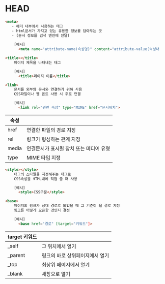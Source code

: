 # HEAD

```html
<meta>
   - 헤더 내부에서 사용하는 태그
   - html문서가 가지고 있는 유용한 정보를 담아두는 곳
   - (문서 정보를 검색 엔진에 전달)
   
    [예시]
      <meta name="attribute-name(속성명)" content="attribute-value(속성내용)">
```

```html
<title></title>
    페이지 제목을 나타내는 태그

    [예시]
      <title>페이지 이름</title>
```

```html
<link>
    문서를 외부의 문서와 연결하기 위해 사용
    CSS파일이나 웹 폰트 사용 시 주로 연결

    [예시]
      <link rel="관련 속성" type="MIME" href="문서위치">
```
|속성||
|---|---|
|href|연결한 파일의 경로 지정|
|rel|링크가 형성하는 관계 지정|
|media|연결문서가 표시될 장치 또는 미디어 유형|
|type|MIME 타입 지정|

```html
<style></style>
    태그의 스타일을 지정해주는 태그로
    CSS속성을 HTML내에 직접 쓸 때 사용

    [예시]
      <style>CSS구문</style>
```

```html
<base>
    페이지의 링크가 상대 경로로 되었을 때 그 기준이 될 경로 지정
    링크를 어떻게 오픈할 것인지 결정

    [예시]
      <base href="경로" [target="키워드"]>
```
|target 키워드||
|---|---|
|_self|그 위치에서 열기|
|_parent|링크의 바로 상위페이지에서 열기|
|_top|최상위 페이지에서 열기|
|_blank|새창으로 열기|
